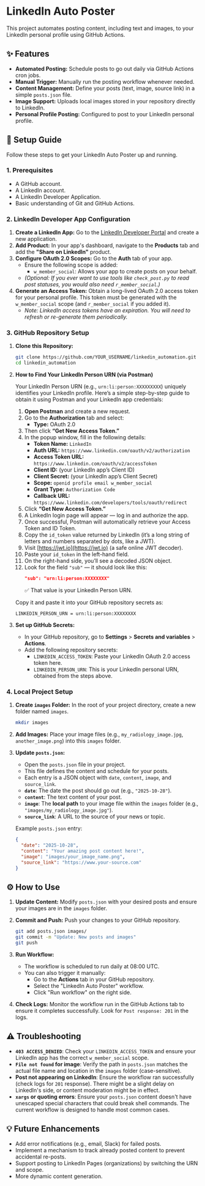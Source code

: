 # LinkedIn Auto Poster

This project automates posting content, including text and images, to your LinkedIn personal profile using GitHub Actions.

## ✨ Features

- **Automated Posting:** Schedule posts to go out daily via GitHub Actions cron jobs.
- **Manual Trigger:** Manually run the posting workflow whenever needed.
- **Content Management:** Define your posts (text, image, source link) in a simple `posts.json` file.
- **Image Support:** Uploads local images stored in your repository directly to LinkedIn.
- **Personal Profile Posting:** Configured to post to your LinkedIn personal profile.

## 🚀 Setup Guide

Follow these steps to get your LinkedIn Auto Poster up and running.

### 1. Prerequisites

- A GitHub account.
- A LinkedIn account.
- A LinkedIn Developer Application.
- Basic understanding of Git and GitHub Actions.

### 2. LinkedIn Developer App Configuration

1.  **Create a LinkedIn App:** Go to the [LinkedIn Developer Portal](https://developer.linkedin.com/) and create a new application.
2.  **Add Product:** In your app's dashboard, navigate to the **Products** tab and add the **"Share on LinkedIn"** product.
3.  **Configure OAuth 2.0 Scopes:** Go to the **Auth** tab of your app.
    - Ensure the following scope is added:
        - `w_member_social`: Allows your app to create posts on your behalf.
    - *(Optional: If you ever want to use tools like `check_post.py` to read post statuses, you would also need `r_member_social`.)*
4.  **Generate an Access Token:** Obtain a long-lived OAuth 2.0 access token for your personal profile. This token must be generated with the `w_member_social` scope (and `r_member_social` if you added it).
    - *Note: LinkedIn access tokens have an expiration. You will need to refresh or re-generate them periodically.*

### 3. GitHub Repository Setup

1.  **Clone this Repository:**
    ```bash
    git clone https://github.com/YOUR_USERNAME/linkedin_automation.git
    cd linkedin_automation
    ```
2.  **How to Find Your LinkedIn Person URN (via Postman)**

    Your LinkedIn Person URN (e.g., `urn:li:person:XXXXXXXXX`) uniquely identifies your LinkedIn profile. Here’s a simple step-by-step guide to obtain it using Postman and your LinkedIn app credentials:

    1.  **Open Postman** and create a new request.
    2.  Go to the **Authorization** tab and select:
        -   **Type:** OAuth 2.0
    3.  Then click **“Get New Access Token.”**
    4.  In the popup window, fill in the following details:
        -   **Token Name:** `LinkedIn`
        -   **Auth URL:** `https://www.linkedin.com/oauth/v2/authorization`
        -   **Access Token URL:** `https://www.linkedin.com/oauth/v2/accessToken`
        -   **Client ID:** (your LinkedIn app’s Client ID)
        -   **Client Secret:** (your LinkedIn app’s Client Secret)
        -   **Scope:** `openid profile email w_member_social`
        -   **Grant Type:** `Authorization Code`
        -   **Callback URL:** `https://www.linkedin.com/developers/tools/oauth/redirect`
    5.  Click **“Get New Access Token.”**
    6.  A LinkedIn login page will appear — log in and authorize the app.
    7.  Once successful, Postman will automatically retrieve your Access Token and ID Token.
    8.  Copy the `id_token` value returned by LinkedIn (it’s a long string of letters and numbers separated by dots, like a JWT).
    9.  Visit [https://jwt.io](https://jwt.io) (a safe online JWT decoder).
    10. Paste your `id_token` in the left-hand field.
    11. On the right-hand side, you’ll see a decoded JSON object.
    12. Look for the field `"sub"` — it should look like this:
        ```json
        "sub": "urn:li:person:XXXXXXXX"
        ```
        ✅ That value is your LinkedIn Person URN.

    Copy it and paste it into your GitHub repository secrets as:

    `LINKEDIN_PERSON_URN = urn:li:person:XXXXXXXX`

3.  **Set up GitHub Secrets:**
    - In your GitHub repository, go to **Settings** > **Secrets and variables** > **Actions**.
    - Add the following repository secrets:
        -   `LINKEDIN_ACCESS_TOKEN`: Paste your LinkedIn OAuth 2.0 access token here.
        -   `LINKEDIN_PERSON_URN`: This is your LinkedIn personal URN, obtained from the steps above.

### 4. Local Project Setup

1.  **Create `images` Folder:** In the root of your project directory, create a new folder named `images`.
    ```bash
    mkdir images
    ```
2.  **Add Images:** Place your image files (e.g., `my_radiology_image.jpg`, `another_image.png`) into this `images` folder.
3.  **Update `posts.json`:**
    - Open the `posts.json` file in your project.
    - This file defines the content and schedule for your posts.
    - Each entry is a JSON object with `date`, `content`, `image`, and `source_link`.
    - **`date`**: The date the post should go out (e.g., `"2025-10-28"`).
    - **`content`**: The text content of your post.
    - **`image`**: The **local path** to your image file within the `images` folder (e.g., `"images/my_radiology_image.jpg"`).
    - **`source_link`**: A URL to the source of your news or topic.

    Example `posts.json` entry:
    ```json
    {
      "date": "2025-10-28",
      "content": "Your amazing post content here!",
      "image": "images/your_image_name.png",
      "source_link": "https://www.your-source.com"
    }
    ```

## ⚙️ How to Use

1.  **Update Content:** Modify `posts.json` with your desired posts and ensure your images are in the `images` folder.
2.  **Commit and Push:** Push your changes to your GitHub repository.
    ```bash
    git add posts.json images/
    git commit -m "Update: New posts and images"
    git push
    ```
3.  **Run Workflow:**
    - The workflow is scheduled to run daily at 08:00 UTC.
    - You can also trigger it manually:
        - Go to the **Actions** tab in your GitHub repository.
        - Select the "LinkedIn Auto Poster" workflow.
        - Click "Run workflow" on the right side.

4.  **Check Logs:** Monitor the workflow run in the GitHub Actions tab to ensure it completes successfully. Look for `Post response: 201` in the logs.

## ⚠️ Troubleshooting

-   **`403 ACCESS_DENIED`**: Check your `LINKEDIN_ACCESS_TOKEN` and ensure your LinkedIn app has the correct `w_member_social` scope.
-   **`File not found` for image**: Verify the path in `posts.json` matches the actual file name and location in the `images` folder (case-sensitive).
-   **Post not appearing on LinkedIn**: Ensure the workflow ran successfully (check logs for `201` response). There might be a slight delay on LinkedIn's side, or content moderation might be in effect.
-   **`xargs` or quoting errors**: Ensure your `posts.json` content doesn't have unescaped special characters that could break shell commands. The current workflow is designed to handle most common cases.

## 💡 Future Enhancements

-   Add error notifications (e.g., email, Slack) for failed posts.
-   Implement a mechanism to track already posted content to prevent accidental re-posts.
-   Support posting to LinkedIn Pages (organizations) by switching the URN and scope.
-   More dynamic content generation.
